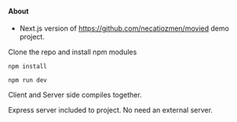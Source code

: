 
#### About
- Next.js version of https://github.com/necatiozmen/movied demo project.

Clone the repo and install npm modules

`npm install`

`npm run dev`

Client and Server side compiles together.

Express server included to project. No need an external server.



